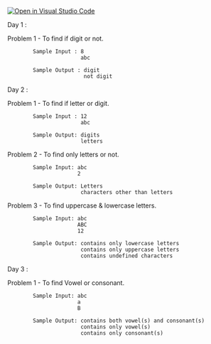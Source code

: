 [![Open in Visual Studio Code](https://classroom.github.com/assets/open-in-vscode-f059dc9a6f8d3a56e377f745f24479a46679e63a5d9fe6f495e02850cd0d8118.svg)](https://classroom.github.com/online_ide?assignment_repo_id=5577798&assignment_repo_type=AssignmentRepo)

Day 1 :

Problem 1 - To find if digit or not.

            Sample Input : 8
                           abc
                           
            Sample Output : digit
                            not digit
                            
Day 2 :

Problem 1 - To find if letter or digit.

            Sample Input : 12
                           abc
            
            Sample Output: digits
                           letters
            
Problem 2 - To find only letters or not.

            Sample Input: abc
                          2
            
            Sample Output: Letters
                           characters other than letters
                           
Problem 3 - To find uppercase & lowercase letters.

            Sample Input: abc
                          ABC
                          12
            
            Sample Output: contains only lowercase letters
                           contains only uppercase letters
                           contains undefined characters
                           
Day 3 :

Problem 1 - To find Vowel or consonant.

            Sample Input: abc
                          a
                          B
            
            Sample Output: contains both vowel(s) and consonant(s)
                           contains only vowel(s)
                           contains only consonant(s)
